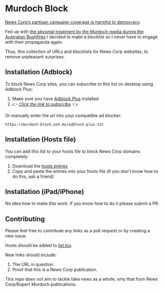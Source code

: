 # Murdoch Block
[News Corp’s partisan campaign coverage is harmful to democracy](https://theconversation.com/new-low-for-journalism-why-news-corps-partisan-campaign-coverage-is-harmful-to-democracy-116796).

Fed up with [the abysmal treatment by the Murdoch media during the Australian Bushfires](https://www.theguardian.com/media/2020/jan/04/the-australian-murdoch-owned-newspaper-accused-of-downplaying-bushfires-in-favour-of-picnic-races) I decided to make a blocklist so I never have to engage with their propaganda again.

Thus, this collection of URLs and blocklists for News Corp websites, to remove unpleasant surprises.

## Installation (Adblock)
To block News Corp sites, you can subscribe to this list on desktop using Adblock Plus:

1. Make sure you have [Adblock Plus](https://adblockplus.org/) installed
1. 👉 _[Click the link to subscribe](abp:subscribe?location=https://murdoch-block.ash.ms/adblock-plus.txt)_ 👈

Or manually enter the url into your compatible ad blocker:

```
https://murdoch-block.ash.ms/adblock-plus.txt
```

## Installation (Hosts file)
You can add this list to your hosts file to block News Corp domains completely:

1. Download the [hosts entries](http://murdoch-block.ash.ms/hosts.txt)
2. Copy and paste the entries into your hosts file (if you don't know how to do this, ask a friend)

## Installation (iPad/iPhone)
No idea how to make this work. If you know how to do it please submit a PR.

## Contributing
Please feel free to contribute any links as a pull request or by creating a new issue.

Hosts should be added to [list.tsv](https://github.com/AshKyd/murdoch-block/blob/master/list.tsv).

New links should include:
1. The URL in question
2. Proof that this is a News Corp publication.

This repo does not aim to tackle fake news as a whole, only that from News Corp/Rupert Murdoch publications.